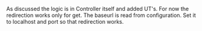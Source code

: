 ﻿As discussed the logic is in Controller itself and added UT's.
For now the redirection works only for get. 
The baseurl is read from configuration. Set it to localhost and port so that redirection works.